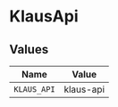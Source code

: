 # KlausApi


## Values

| Name        | Value       |
| ----------- | ----------- |
| `KLAUS_API` | klaus-api   |